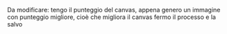 Da modificare: 
tengo il punteggio del canvas, appena genero un immagine con punteggio migliore, cioè che migliora il canvas fermo il processo e la salvo
